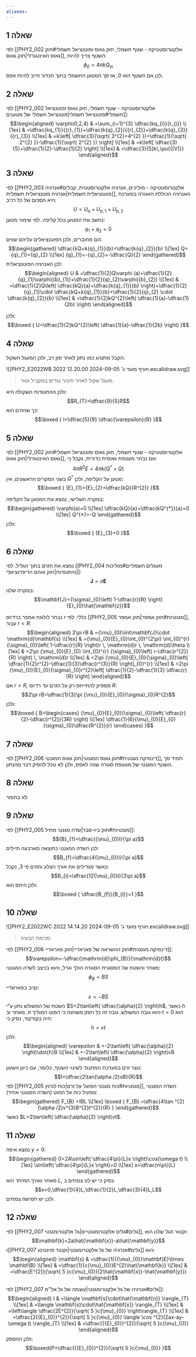 ```yaml
---
aliases:
---
```

## שאלה 1
לפי [[PHY2_002 אלקטרוסטטיקה - שטף חשמלי, חוק גאוס ופוטנציאל חשמלי#חוק גאוס האינטגרלי|חוק גאוס]], השטף צריך להיות:
$$\phi_{E}=4\pi kQ_{\text{in}}$$
לכן אם השטף הוא $0$, אז סך המטען החשמלי בתוך הכדור חייב להיות אפס.

## שאלה 2
לפי [[PHY2_002 אלקטרוסטטיקה - שטף חשמלי, חוק גאוס ופוטנציאל חשמלי#פוטנציאל חשמלי|פוטנציאל חשמלי של מטענים]]:
$$\begin{aligned}
\varphi(0,2,4) & =\sum_{i=1}^{3} \dfrac{kq_{i}}{r_{i}}  \\[1ex]
 & =\dfrac{kq_{1}}{{r}_{1}}+\dfrac{k{q}_{2}}{{r}_{2}}+\dfrac{k{q}_{3}}{{r}_{3}} \\[1ex]
 & =k\left[ \dfrac{3}{\sqrt{ 3^{2}+4^{2} }}+\dfrac{1}{\sqrt{ 2^{2} }}-\dfrac{1}{\sqrt{ 2^{2} }} \right] \\[1ex]
 & =k\left[ \dfrac{3}{5}+\dfrac{1}{2}-\dfrac{1}{2} \right] \\[1ex]
 & =\dfrac{3}{5}k\,\pu{{[V]}}
\end{aligned}$$

## שאלה 3


לפי [[PHY2_003 אלקטרוסטטיקה - מוליכים, אנרגיה אלקטרוסטטית, קבלים#אנרגיה פוטנציאלית חשמלית|אנרגיה פוטנציאלית חשמלית]], האנרגיה הכוללת האגורה במערכת היא הסכום של כל רכיב:
$$U={U}_{a}+U_{b,1}+U_{b,2}$$
נחשב את המטען בכל קליפה. לפי שימור מטען:
$${q}_{1}+{q}_{2}=0$$
הם מחוברים, ולכן הפוטנציאלים עליהם שווים:
$$\begin{gathered}
\dfrac{kQ+k{q}_{1}}{b}=\dfrac{k{q}_{2}}{b} \\[1ex]
Q+{q}_{1}={q}_{2} \\[1ex]
{q}_{1}=-{q}_{2}=-\dfrac{Q}{2}
\end{gathered}$$
לכן האנרגיה הפוטנציאלית:
$$\begin{aligned}
U & =\dfrac{1}{2}Q\varphi (a)+\dfrac{1}{2}{q}_{1}\varphi({b}_{1})+\dfrac{1}{2}{q}_{2}\varphi({b}_{2}) \\[1ex]
 & =\dfrac{1}{2}Q\left( \dfrac{kQ}{a}+\dfrac{k{q}_{1}}{b} \right)+\dfrac{1}{2}{q}_{1}\cdot \dfrac{kQ+k{q}_{1}}{b}+\dfrac{1}{2}{q}_{2} \cdot \dfrac{k{q}_{2}}{b} \\[1ex]
 & =\dfrac{1}{2}kQ^{2}\left( \dfrac{1}{a}-\dfrac{1}{2b} \right)
\end{aligned}$$

ולכן:
$$\boxed {
U=\dfrac{1}{2}kQ^{2}\left( \dfrac{1}{a}-\dfrac{1}{2b} \right)
 }$$

## שאלה 4
הקבל מתנהג כמו נתק לאחר זמן רב, ולכן המעגל השקול:

![[PHY2_E2022WB 2022 חורף מועד ג' 2024-09-05 12.20.00.excalidraw.svg]]
>מעגל שקול לאחר חיבור נגדים במקביל וטור.

ולכן ההתנגדות השקולה היא:
$$R_{T}=\dfrac{9}{5}R$$
כך שהזרם הוא:
$$\boxed {
I=\dfrac{5}{9} \dfrac{\varepsilon}{R}
 }$$

## שאלה 5
לפי [[PHY2_002 אלקטרוסטטיקה - שטף חשמלי, חוק גאוס ופוטנציאל חשמלי#חוק גאוס האינטגרלי|חוק גאוס]], אם נבחר מעטפת גאוסית כדורית, נקבל כי:
$$4\pi R^{2}E=4\pi k(Q^{*}+Q)$$
בשני המקרים הראשונים, אין $Q^{*}$ מטען על הקליפה, ולכן:
$$\boxed {
{E}_{1}={E}_{2}=\dfrac{kQ}{R^{2}}
 }$$

במקרה השלישי, נמצא את המטען על הקליפה:
$$\begin{gathered}
\varphi(a)=0 \\[1ex]
\dfrac{kQ}{a}+\dfrac{kQ^{*}}{a}=0 \\[1ex]
Q^{*}=-Q
\end{gathered}$$
ולכן:
$$\boxed {
{E}_{3}=0
 }$$
## שאלה 6
נמצא את הזרם בתוך הגליל. לפי [[PHY2_004 מעגלים חשמליים#מוליכות והתנגדות|חוק אוהם הדיפרנציאלי]]:
$$\mathbf{J}=\sigma \mathbf{E}$$
במקרה שלנו:
$$\mathbf{J}={\sigma}_{0}\left( 1-\dfrac{r}{R} \right){E}_{0}\hat{\mathbf{z}}$$

נבחר לולאת אמפר ברדיוס $r$ כללי. לפי [[PHY2_005 מגנטיות#חוק אמפר|חוק אמפר]], עבור $r<R$:
$$\begin{aligned}
2\pi rB & ={\mu}_{0}\iint\mathbf{J}\cdot \mathrm{d}\mathbf{s} \\[1ex]
 & ={\mu}_{0}{E}_{0}\int_{0}^{2\pi} \int_{0}^{r} {\sigma}_{0}\left( 1-\dfrac{r}{R}  \right)r \, \mathrm{d}r  \, \mathrm{d}\theta  \\[1ex]
 & =2\pi {\mu}_{0}{E}_{0} \int_{0}^{r} {\sigma}_{0}\left( r-\dfrac{r^{2}}{R} \right) \, \mathrm{d}r  \\[1ex]
 & =2\pi {\mu}_{0}{E}_{0}{\sigma}_{0}\left[ \dfrac{1}{2}r^{2}-\dfrac{1}{3}\dfrac{r^{3}}{R} \right]_{0}^{r} \\[1ex]
 & =2\pi {\mu}_{0}{E}_{0}{\sigma}_{0}r^{2}\left[ \dfrac{1}{2}-\dfrac{1}{3} \dfrac{r}{R} \right]
\end{aligned}$$
אם $r>R$, מספיק להתייחס רק על הזרם עד רדיוס $R$:
$$2\pi rB=\dfrac{1}{3}\pi {\mu}_{0}{E}_{0}{\sigma}_{0}R^{2}$$
ולכן:
$$\boxed {
B=\begin{cases}
{\mu}_{0}{E}_{0}{\sigma}_{0}\left( \dfrac{r}{2}-\dfrac{r^{2}}{3R} \right) \\[1ex]
\dfrac{1}{6}{\mu}_{0}{E}_{0}{\sigma}_{0}\dfrac{R^{2}}{r}
\end{cases}
 }$$
## שאלה 7
לפי [[PHY2_006 דינמיקה מגנטית#חוק גאוס המגנטי|חוק גאוס המגנטי]], תמיד סך השטף המגנטי של מעטפת סגורה שווה לאפס, ולכן לא נוכל להסיק דבר מהנתון.

## שאלה 8
לא בחומר

## שאלה 9
לפי [[PHY2_005 מגנטיות#חוק ביו-סבר|שדה מגנטי מתיל]]:
$${B}_{1}=\dfrac{{\mu}_{0}I}{\pi a}$$
לכן השדה המגנטי כתוצאה מארבעה תיילים:
$$B_{f}=\dfrac{4{\mu}_{0}I}{\pi a}$$
כאשר מגדילים את אורך הצלע והזרם פי $3$, נקבל:
$$B_{i}=\dfrac{12{\mu}_{0}I}{3\pi a}$$
ולכן היחס הוא:
$$\boxed {
\dfrac{B_{f}}{B_{i}}=1
 }$$
## שאלה 10
![[PHY2_E2022WC 2022 חורף מועד ג' 2024-09-05 14.14.20.excalidraw.svg]]
>סכימת הבעיה.

לפי [[PHY2_006 דינמיקה מגנטית#חוק ההשראה של פאראדיי|חוק פאראדיי]]:
$$\varepsilon=-\dfrac{\mathrm{d}\phi_{B}}{\mathrm{d}t}$$
מאחר והשטח של המסגרת הסגורה הולך וגדל, והוא בניצב לשדה המגנטי:
$$\phi_{B}=BS$$
נציב בפאראדיי:
$$\varepsilon=-B\dot{S}$$
השטח של המשולש נתון ע"י $S=2\tan\left( \dfrac{\alpha}{2} \right)h$, כאשר $h$ הוא גובה המשולש. גובה זה כל הזמן משתנה כי המוט המוליך זז. מאחר וב-$t=0$ הוא היה בקודקוד, נסיק כי:
$$h=vt$$
ולכן:
$$\begin{aligned}
\varepsilon & =-2\tan\left( \dfrac{\alpha}{2} \right)\dot{h}B \\[1ex]
 & =-2\tan\left( \dfrac{\alpha}{2} \right)vB
\end{aligned}$$
נוצר זרם במערכת המתנגד לשינוי השטף, כלומר, עם כיוון השעון:
$$I=\dfrac{2\tan(\alpha /2)vB}{R}$$
לפי [[PHY2_005 מגנטיות#כוח מגנטי הפועל על זרם|כוח לורנץ]], השדה המגנטי מפעיל כוח על המוט (השדה המגנטי אחיד):
$$\begin{gathered}
F_{B}  =IBL \\[1ex]
\boxed {
 F_{B} =\dfrac{4\tan ^{2}(\alpha /2)v^{3}B^{2}t^{2}}{R}
 }
\end{gathered}$$
כאשר $L=2\tan\left( \dfrac{\alpha}{2} \right)vt$.

## שאלה 11
נמצא איפה $y=0$:
$$\begin{gathered}
0=2A\sin\left( \dfrac{4\pi}{L}x \right)\cos(\omega t) \\[1ex]
\sin\left( \dfrac{4\pi}{L}x \right)=0 \\[1ex]
x=\dfrac{n\pi}{L}
\end{gathered}$$
מאחר ואורך המיתר הוא $L$, נסיק כי יש לנו צמתים ב:
$$x=0,\dfrac{1}{4}L,\dfrac{1}{2}L,\dfrac{3}{4}L,L$$
ולכן יש חמישה צמתים.

## שאלה 12
לפי [[PHY2_007 גלים#גלים אלקטרומגנטיים|גל אלקטרומגנטי]], וקטור הגל שלנו הוא:
$$\mathbf{k}=2a\hat{\mathbf{x}}-a\hat{\mathbf{y}}$$
ו[[PHY2_007 גלים#אנרגיה של גל אלקטרומגנטי|וקטור פוינטינג]] הוא:
$$\begin{aligned}
\mathbf{s} & =\dfrac{1}{{\mu}_{0}}\mathbf{E}\times \mathbf{B} \\[1ex]
 & =\dfrac{1}{c{\mu}_{0}}E^{2}\hat{\mathbf{k}} \\[1ex]
 & =\dfrac{E^{2}}{\sqrt{ 5 }c{\mu}_{0}}(2\hat{\mathbf{x}}-\hat{\mathbf{y}})
\end{aligned}$$

לפי [[PHY2_007 גלים#אנרגיה של גל אלקטרומגנטי|עוצמה של גל אל"מ]]:
$$\begin{aligned}
I & =\langle \mathbf{s}\cdot\hat{\mathbf{n}} \rangle_{T} \\[1ex]
 & =\langle \mathbf{s}\cdot\hat{\mathbf{x}} \rangle_{T} \\[1ex]
 & =\left\langle  \dfrac{2E^{2}}{\sqrt{ 5 }c{\mu}_{0}}  \right\rangle_{T} \\[1ex]
 & =\dfrac{2{{E}_{0}}^{2}}{\sqrt{ 5 }c{\mu}_{0}} \langle \cos ^{2}(2ax-ay-\omega t) \rangle_{T} \\[1ex]
 & =\dfrac{{{E}_{0}}^{2}}{\sqrt{ 5 }c{\mu}_{0}}
\end{aligned}$$
ולכן ההספק:
$$\boxed{P=\dfrac{{{E}_{0}}^{2}}{\sqrt{ 5 }c{\mu}_{0}} }$$